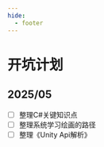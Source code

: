 ```yaml
---
hide:
  - footer
---
```


# 开坑计划

## 2025/05

- [ ] 整理C#关键知识点
- [ ] 整理系统学习绘画的路径
- [ ] 整理《Unity Api解析》
